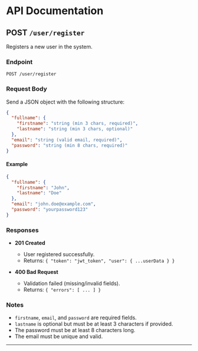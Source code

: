 # API Documentation

## POST `/user/register`

Registers a new user in the system.

### Endpoint

```
POST /user/register
```

### Request Body

Send a JSON object with the following structure:

```json
{
  "fullname": {
    "firstname": "string (min 3 chars, required)",
    "lastname": "string (min 3 chars, optional)"
  },
  "email": "string (valid email, required)",
  "password": "string (min 8 chars, required)"
}
```

#### Example

```json
{
  "fullname": {
    "firstname": "John",
    "lastname": "Doe"
  },
  "email": "john.doe@example.com",
  "password": "yourpassword123"
}
```

### Responses

- **201 Created**
  - User registered successfully.
  - Returns: `{ "token": "jwt_token", "user": { ...userData } }`

- **400 Bad Request**
  - Validation failed (missing/invalid fields).
  - Returns: `{ "errors": [ ... ] }`

### Notes

- `firstname`, `email`, and `password` are required fields.
- `lastname` is optional but must be at least 3 characters if provided.
- The password must be at least 8 characters long.
- The email must be unique and valid.

---